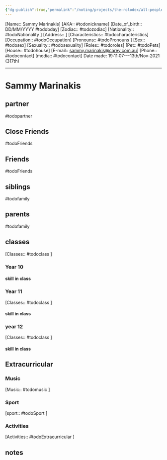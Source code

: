 ```yaml
---
{"dg-publish":true,"permalink":"/noting/projects/the-rolodex/all-people/students/sammy-marinakis/","dgHomeLink":true,"dgPassFrontmatter":false}
---
```


[Name:: Sammy Marinakis]
[AKA:: #todonickname]
[Date_of_birth:: DD/MM/YYYY #todobday] 
[Zodiac:: #todozodiac] 
[Nationality:: #todoNationality ]
[Address:: ]
[Characteristics::  #todocharacteristics]
[Occupation:: #todoOccupation]
[Pronouns:: #todoPronouns ]
[Sex:: #todosex]
[Sexuality:: #todosexuality]
[Roles:: #todoroles]
[Pet:: #todoPets]
[House:: #todohouse]
[E-mail:: <sammy.marinakis@carey.com.au>]
[Phone:: #todocontact]
[media:: #todocontact]
Date made: 19:11:07---13th/Nov-2021 (317th) 

---
# Sammy Marinakis
## partner
#todopartner
## Close Friends
#todoFriends
## Friends
#todoFriends
## siblings
#todofamily
## parents
#todofamily
## classes
[Classes:: #todoclass ]
### Year 10
#### skill in class
### Year 11
[Classes:: #todoclass ]
#### skill in class
### year 12
[Classes:: #todoclass ]
#### skill in class
## Extracurricular
### Music
[Music:: #todomusic ]
### Sport
[sport:: #todoSport ]
### Activities
[Activities:: #todoExtracurricular ]
## notes
